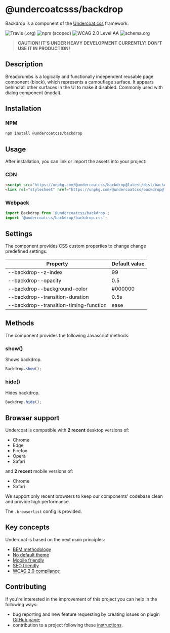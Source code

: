 # @undercoatcsss/backdrop

Backdrop is a component of the [Undercoat.css](https://github.com/undercoat/undercoat) framework.

![Travis (.org)](https://img.shields.io/travis/undercoat/undercoat.svg?style=flat-square) ![npm (scoped)](https://img.shields.io/npm/v/@undercoatcss/backdrop?style=flat-square) ![WCAG 2.0 Level AA](https://img.shields.io/badge/WCAG_2.0-Level_AA-brightgreen.svg?style=flat-square) ![schema.org](https://img.shields.io/badge/microdata-schema.org-brightgreen.svg?style=flat-square)

> **CAUTION! IT'S UNDER HEAVY DEVELOPMENT CURRENTLY! DON'T USE IT IN PRODUCTION!**

## Description

Breadcrumbs is a logically and functionally independent reusable page component (block), which represents a camouflage surface. It appears behind all other surfaces in the UI to make it disabled. Сommonly used with dialog component (modal).

## Installation

### NPM

```bash
npm install @undercoatcss/backdrop
```

## Usage

After installation, you can link or import the assets into your project:

### CDN

```html
<script src="https://unpkg.com/@undercoatcss/backdrop@latest/dist/backdrop.min.js"></script>
<link rel="stylesheet" href="https://unpkg.com/@undercoatcss/backdrop@latest/dist/backdrop.min.css">
```

### Webpack

```javascript
import Backdrop from '@undercoatcss/backdrop';
import '@undercoatcss/backdrop/backdrop.css';
```

## Settings

The component provides CSS custom properties to change change predefined settings.

| Property                               | Default value |
| -                                      | -             |
| --backdrop--z-index                    | 99            |
| --backdrop--opacity                    | 0.5           |
| --backdrop--background-color           | #000000       |
| --backdrop--transition-duration        | 0.5s          |
| --backdrop--transition-timing-function | ease          |

## Methods

The component provides the following Javascript methods:

### show()

Shows backdrop.

```javascript
Backdrop.show();
```

### hide()

Hides backdrop.

```javascript
Backdrop.hide();
```

## Browser support

Undercoat is compatible with **2 recent** desktop versions of:

* Chrome
* Edge
* Firefox
* Opera
* Safari

and **2 recent** mobile versions of:

* Chrome
* Safari

We support only recent browsers to keep our components' codebase clean and provide high performance.

The `.browserlist` config is provided.

## Key concepts

Undercoat is based on the next main principles:

- [BEM methodology](https://github.com/undercoat/undercoat/blob/master/README.md#bem-methodology)
- [No default theme](https://github.com/undercoat/undercoat/blob/master/README.md#no-default-theme)
- [Mobile friendly](https://github.com/undercoat/undercoat/blob/master/README.md#mobile-friendly)
- [SEO friendly](https://github.com/undercoat/undercoat/blob/master/README.md#seo-friendly)
- [WCAG 2.0 compliance](https://github.com/undercoat/undercoat/blob/master/README.md#wcag-20-compliance)



## Contributing

If you're interested in the improvement of this project you can help in the following ways:

- bug reporting and new feature requesting by creating issues on plugin [GitHub page](https://github.com/undercoat/undercoat/issues);
- contribution to a project following these [instructions](https://github.com/undercoat/undercoat/blob/master/CONTRIBUTING.md).
